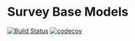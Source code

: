 # Survey Base Models

[![Build Status](https://travis-ci.org/TonisOrmisson/yii2-survey-base-models.svg?branch=master)](https://travis-ci.org/TonisOrmisson/yii2-survey-base-models)
[![codecov](https://codecov.io/gh/TonisOrmisson/yii2-survey-base-models/branch/master/graph/badge.svg)](https://codecov.io/gh/TonisOrmisson/yii2-survey-base-models)

